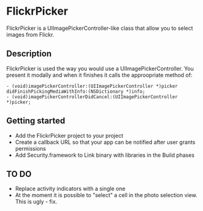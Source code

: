 # FlickrPicker

FlickrPicker is a UIImagePickerController-like class that allow you to select images from Flickr.

## Description

FlickrPicker is used the way you would use a UIImagePickerController. You present it modally and when it finishes it calls the approopriate method of:

    - (void)imagePickerController:(UIImagePickerController *)picker didFinishPickingMediaWithInfo:(NSDictionary *)info;
    - (void)imagePickerControllerDidCancel:(UIImagePickerController *)picker;


## Getting started

* Add the FlickrPicker project to your project
* Create a callback URL so that your app can be notified after user grants permissions
* Add Security.framework to Link binary with libraries in the Build phases


## TO DO


* Replace activity indicators with a single one
* At the moment it is possible to "select" a cell in the photo selection view. This is ugly - fix.
